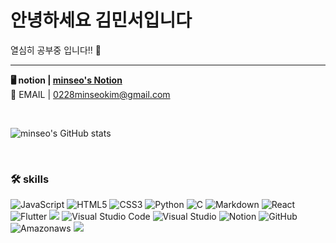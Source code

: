 <!--![header](https://capsule-render.vercel.app/api?type=waving&color=gradient&height=250&section=header&text=I'm%20Minseo!&fontSize=90&animation=fadeIn&fontAlignY=38&descAlignY=51&descAlign=62&width=100%)
<div align='center'>-->
  <h1> 안녕하세요 김민서입니다 </h1>
  
  열심히 공부중 입니다!! 💪<hr>
  
  <strong>🖥 notion | <a href="https://hail-hydrangea-2de.notion.site/83e2472a938046bf9f7efcd94ae0b4a7">minseo's Notion</a></strong><br>
  📩 EMAIL | 0228minseokim@gmail.com  

  <br>

  ![minseo's GitHub stats](https://github-readme-stats.vercel.app/api?username=minseo0228&show_icons=true&theme=vue-dark)
  <!----[![Solved.ac프로필](http://mazassumnida.wtf/api/v2/generate_badge?boj=kimminseo228)](https://solved.ac/kimminseo228)--->

  <br>

  ### 🛠 skills
  ![JavaScript](https://img.shields.io/badge/javascript-%23323330.svg?style=for-the-badge&logo=javascript&logoColor=%23F7DF1E)
  ![HTML5](https://img.shields.io/badge/html5-%23E34F26.svg?style=for-the-badge&logo=html5&logoColor=white)
  ![CSS3](https://img.shields.io/badge/css3-%231572B6.svg?style=for-the-badge&logo=css3&logoColor=white)
  ![Python](https://img.shields.io/badge/python-3670A0?style=for-the-badge&logo=python&logoColor=ffdd54)
  ![C](https://img.shields.io/badge/c-%2300599C.svg?style=for-the-badge&logo=c&logoColor=white)
  ![Markdown](https://img.shields.io/badge/markdown-%23000000.svg?style=for-the-badge&logo=markdown&logoColor=white)
  ![React](https://img.shields.io/badge/react-%2320232a.svg?style=for-the-badge&logo=react&logoColor=%2361DAFB)
  ![Flutter](https://img.shields.io/badge/Flutter-E34F26?style=for-the-badge&logo=Flutter&logoColor=blue)
  <img src="https://img.shields.io/badge/Intellij-000000?style=for-the-badge&logo=intellijidea&logoColor=white" />
  ![Visual Studio Code](https://img.shields.io/badge/Visual%20Studio%20Code-0078d7.svg?style=for-the-badge&logo=visual-studio-code&logoColor=white)
  ![Visual Studio](https://img.shields.io/badge/Visual%20Studio-5C2D91.svg?style=for-the-badge&logo=visual-studio&logoColor=white)
  ![Notion](https://img.shields.io/badge/Notion-%23000000.svg?style=for-the-badge&logo=notion&logoColor=white)
  ![GitHub](https://img.shields.io/badge/github-%23121011.svg?style=for-the-badge&logo=github&logoColor=white)
  ![Amazonaws](https://img.shields.io/badge/amazonaws-232F3E?style=for-the-badge&logo=amazonaws&logoColor=white)
  <img src="https://img.shields.io/badge/Figma-F24E1E?style=for-the-badge&logo=figma&logoColor=white" />
  <br>
</div>
